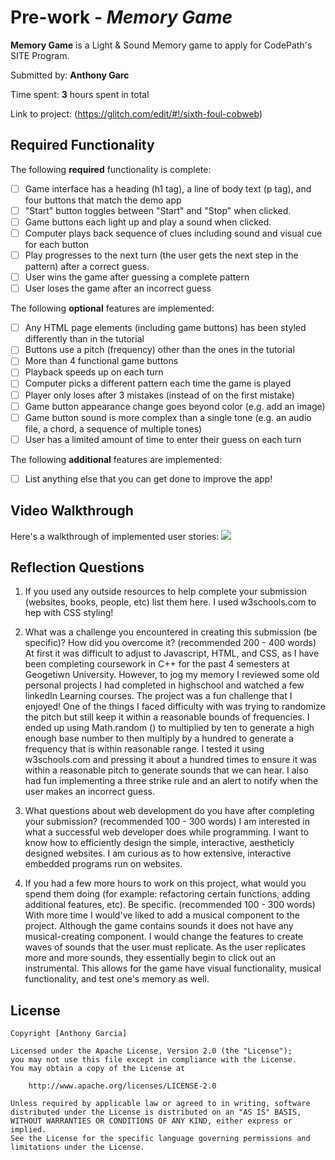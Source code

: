 # Pre-work - *Memory Game*

**Memory Game** is a Light & Sound Memory game to apply for CodePath's SITE Program. 

Submitted by: **Anthony Garc**

Time spent: **3** hours spent in total

Link to project: (https://glitch.com/edit/#!/sixth-foul-cobweb)

## Required Functionality

The following **required** functionality is complete:

* [ ] Game interface has a heading (h1 tag), a line of body text (p tag), and four buttons that match the demo app
* [ ] "Start" button toggles between "Start" and "Stop" when clicked. 
* [ ] Game buttons each light up and play a sound when clicked. 
* [ ] Computer plays back sequence of clues including sound and visual cue for each button
* [ ] Play progresses to the next turn (the user gets the next step in the pattern) after a correct guess. 
* [ ] User wins the game after guessing a complete pattern
* [ ] User loses the game after an incorrect guess

The following **optional** features are implemented:

* [ ] Any HTML page elements (including game buttons) has been styled differently than in the tutorial
* [ ] Buttons use a pitch (frequency) other than the ones in the tutorial
* [ ] More than 4 functional game buttons
* [ ] Playback speeds up on each turn
* [ ] Computer picks a different pattern each time the game is played
* [ ] Player only loses after 3 mistakes (instead of on the first mistake)
* [ ] Game button appearance change goes beyond color (e.g. add an image)
* [ ] Game button sound is more complex than a single tone (e.g. an audio file, a chord, a sequence of multiple tones)
* [ ] User has a limited amount of time to enter their guess on each turn

The following **additional** features are implemented:

- [ ] List anything else that you can get done to improve the app!

## Video Walkthrough

Here's a walkthrough of implemented user stories:
![](your-link-here)


## Reflection Questions
1. If you used any outside resources to help complete your submission (websites, books, people, etc) list them here. 
I used w3schools.com to hep with CSS styling! 

2. What was a challenge you encountered in creating this submission (be specific)? How did you overcome it? (recommended 200 - 400 words) 
At first it was difficult to adjust to Javascript, HTML, and CSS, as I have been completing coursework in C++ for the past 4 semesters at 
Geogetiwn University. However, to jog my memory I reviewed some old personal projects I had completed in highschool and watched a few linkedIn Learning courses. 
The project was a fun challenge that I enjoyed! One of the things I faced difficulty with was trying to randomize the pitch but still keep it within a reasonable bounds of frequencies.
I ended up using Math.random () to multiplied by ten to generate a high enough base number to then multiply by a hundred to generate a frequency that is within reasonable range. I tested it
using w3schools.com and pressing it about a hundred times to ensure it was within a reasonable pitch to generate sounds that we can hear.
I also had fun implementing a three strike rule and an alert to notify when the user makes an incorrect guess.

3. What questions about web development do you have after completing your submission? (recommended 100 - 300 words) 
I am interested in what a successful web developer does while programming. I want to know how to efficiently design the simple, interactive, aestheticly designed websites.
I am curious as to how extensive, interactive embedded programs run on websites.

4. If you had a few more hours to work on this project, what would you spend them doing (for example: refactoring certain functions, adding additional features, etc). Be specific. (recommended 100 - 300 words) 
With more time I would've liked to add a musical component to the project. Although the game contains sounds it does not have any musical-creating component. 
I would change the features to create waves of sounds that the user must replicate. As the user replicates more and more sounds, they essentially begin to click out an instrumental. 
This allows for the game have visual functionality, musical functionality, and test one's memory as well.



## License

    Copyright [Anthony Garcia]

    Licensed under the Apache License, Version 2.0 (the "License");
    you may not use this file except in compliance with the License.
    You may obtain a copy of the License at

        http://www.apache.org/licenses/LICENSE-2.0

    Unless required by applicable law or agreed to in writing, software
    distributed under the License is distributed on an "AS IS" BASIS,
    WITHOUT WARRANTIES OR CONDITIONS OF ANY KIND, either express or implied.
    See the License for the specific language governing permissions and
    limitations under the License.